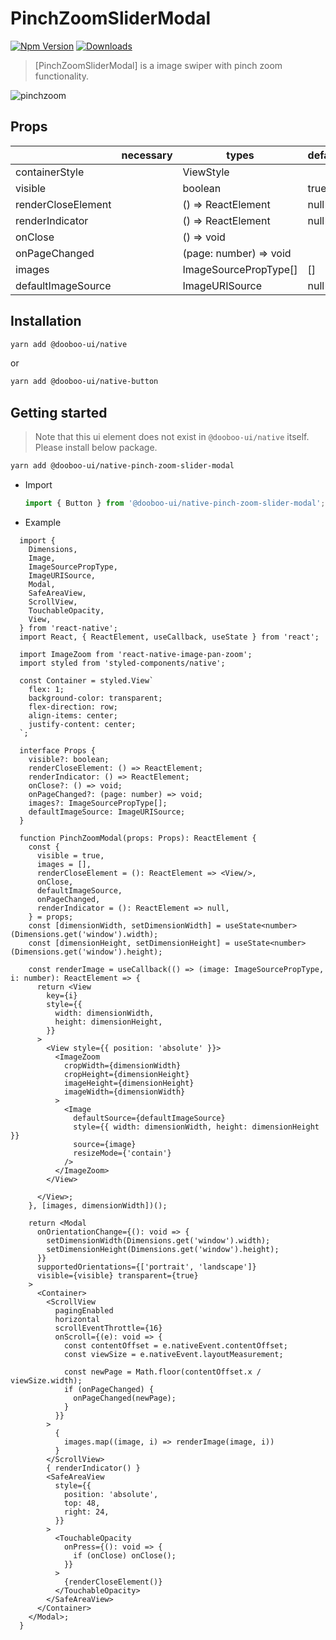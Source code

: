 # PinchZoomSliderModal

[![Npm Version](http://img.shields.io/npm/v/@dooboo-ui/native-pinch-zoom-slider-modal.svg?style=flat-square)](https://npmjs.org/package/@dooboo-ui/native-pinch-zoom-slider-modal)
[![Downloads](http://img.shields.io/npm/dm/@dooboo-ui/native-pinch-zoom-slider-modal.svg?style=flat-square)](https://npmjs.org/package/@dooboo-ui/native-pinch-zoom-slider-modal)


> [PinchZoomSliderModal] is a image swiper with pinch zoom functionality.

![pinchzoom](https://user-images.githubusercontent.com/27461460/73713538-22345700-4751-11ea-9a8c-aaca24d0b360.gif)


## Props

|                | necessary | types                | default |
| -------------- | --------- | -------------------- | ------- |
| containerStyle |           | ViewStyle            |         |
| visible        |           | boolean              | true    |
| renderCloseElement      |  | () => ReactElement   | null    |
| renderIndicator|           | () => ReactElement   | null    |
| onClose        |           | () => void           |         |
| onPageChanged  |           | (page: number) => void  |      |
| images         |           | ImageSourcePropType[]| []      |
| defaultImageSource |       | ImageURISource       | null    |

## Installation

```sh
yarn add @dooboo-ui/native
```

or

```sh
yarn add @dooboo-ui/native-button
```

## Getting started
> Note that this ui element does not exist in `@dooboo-ui/native` itself. Please install below package.

  ```sh
  yarn add @dooboo-ui/native-pinch-zoom-slider-modal
  ```

- Import
  ```ts
  import { Button } from '@dooboo-ui/native-pinch-zoom-slider-modal';
  ```

- Example

```tsx
  import {
    Dimensions,
    Image,
    ImageSourcePropType,
    ImageURISource,
    Modal,
    SafeAreaView,
    ScrollView,
    TouchableOpacity,
    View,
  } from 'react-native';
  import React, { ReactElement, useCallback, useState } from 'react';

  import ImageZoom from 'react-native-image-pan-zoom';
  import styled from 'styled-components/native';

  const Container = styled.View`
    flex: 1;
    background-color: transparent;
    flex-direction: row;
    align-items: center;
    justify-content: center;
  `;

  interface Props {
    visible?: boolean;
    renderCloseElement: () => ReactElement;
    renderIndicator: () => ReactElement;
    onClose?: () => void;
    onPageChanged?: (page: number) => void;
    images?: ImageSourcePropType[];
    defaultImageSource: ImageURISource;
  }

  function PinchZoomModal(props: Props): ReactElement {
    const {
      visible = true,
      images = [],
      renderCloseElement = (): ReactElement => <View/>,
      onClose,
      defaultImageSource,
      onPageChanged,
      renderIndicator = (): ReactElement => null,
    } = props;
    const [dimensionWidth, setDimensionWidth] = useState<number>(Dimensions.get('window').width);
    const [dimensionHeight, setDimensionHeight] = useState<number>(Dimensions.get('window').height);

    const renderImage = useCallback(() => (image: ImageSourcePropType, i: number): ReactElement => {
      return <View
        key={i}
        style={{
          width: dimensionWidth,
          height: dimensionHeight,
        }}
      >
        <View style={{ position: 'absolute' }}>
          <ImageZoom
            cropWidth={dimensionWidth}
            cropHeight={dimensionHeight}
            imageHeight={dimensionHeight}
            imageWidth={dimensionWidth}
          >
            <Image
              defaultSource={defaultImageSource}
              style={{ width: dimensionWidth, height: dimensionHeight }}
              source={image}
              resizeMode={'contain'}
            />
          </ImageZoom>
        </View>

      </View>;
    }, [images, dimensionWidth])();

    return <Modal
      onOrientationChange={(): void => {
        setDimensionWidth(Dimensions.get('window').width);
        setDimensionHeight(Dimensions.get('window').height);
      }}
      supportedOrientations={['portrait', 'landscape']}
      visible={visible} transparent={true}
    >
      <Container>
        <ScrollView
          pagingEnabled
          horizontal
          scrollEventThrottle={16}
          onScroll={(e): void => {
            const contentOffset = e.nativeEvent.contentOffset;
            const viewSize = e.nativeEvent.layoutMeasurement;

            const newPage = Math.floor(contentOffset.x / viewSize.width);
            if (onPageChanged) {
              onPageChanged(newPage);
            }
          }}
        >
          {
            images.map((image, i) => renderImage(image, i))
          }
        </ScrollView>
        { renderIndicator() }
        <SafeAreaView
          style={{
            position: 'absolute',
            top: 48,
            right: 24,
          }}
        >
          <TouchableOpacity
            onPress={(): void => {
              if (onClose) onClose();
            }}
          >
            {renderCloseElement()}
          </TouchableOpacity>
        </SafeAreaView>
      </Container>
    </Modal>;
  }
  ```
